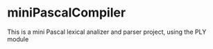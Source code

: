 # miniPascalCompiler
This is a mini Pascal lexical analizer and parser project, using the PLY module 
